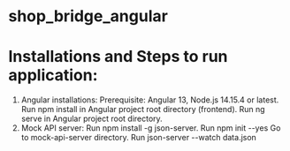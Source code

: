 # shop_bridge_angular

# Installations and Steps to run application:

1. Angular installations:
    Prerequisite: Angular 13, Node.js 14.15.4 or latest.
    Run npm install in Angular project root directory (frontend). 
    Run ng serve in Angular project root directory.
2. Mock API server:
    Run npm install -g json-server. 
    Run npm init --yes
    Go to mock-api-server directory. 
    Run json-server --watch data.json